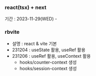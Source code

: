 ### react(tsx) + next

기간 : 2023-11-29(WED) -

### rbvite

- 설명 : react & vite 기본
- 231204 : useState 활용, useRef 활용
- 231206 : useRef 활용, useContext 활용
  - hooks/counter-context 생성
  - hooks/session-context 생성

